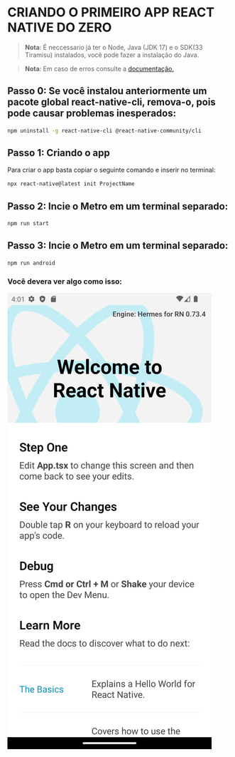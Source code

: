 # CRIANDO O PRIMEIRO APP REACT NATIVE DO ZERO

>**Nota**: É neccessario já ter o Node, Java (JDK 17) e o SDK(33 Tiramisu) instalados, você pode fazer a instalação do Java.

>**Nota**: Em caso de erros consulte a [documentação.](https://reactnative.dev/docs/environment-setup)


## Passo 0: Se você instalou anteriormente um pacote global react-native-cli, remova-o, pois pode causar problemas inesperados:

```bash
npm uninstall -g react-native-cli @react-native-community/cli
```
## Passo 1: Criando o app

Para criar o app basta copiar o seguinte comando e inserir no terminal:

```bash
npx react-native@latest init ProjectName
```

## Passo 2: Incie o Metro em um terminal separado:

```bash
npm run start
```

## Passo 3: Incie o Metro em um terminal separado:

```bash
npm run android
```

### Você devera ver algo como isso:
![Pagina Home do App](./Home_Page.png)